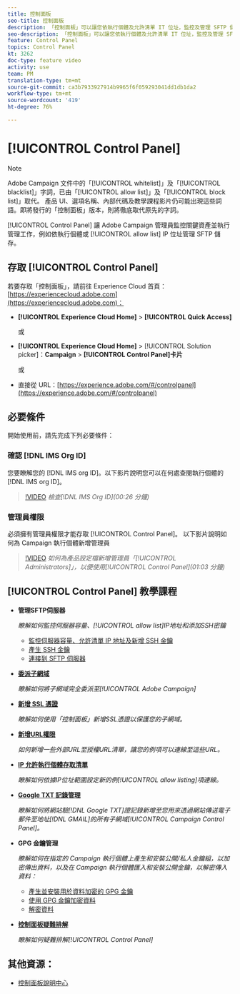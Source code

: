 ```yaml
---
title: 控制面板
seo-title: 控制面板
description: 「控制面板」可以讓您依執行個體及允許清單 IT 位址，監控及管理 SFTP 儲存。
seo-description: 「控制面板」可以讓您依執行個體及允許清單 IT 位址，監控及管理 SFTP 儲存。
feature: Control Panel
topics: Control Panel
kt: 3262
doc-type: feature video
activity: use
team: PM
translation-type: tm+mt
source-git-commit: ca3b7933927914b9965f6f059293041dd1db1da2
workflow-type: tm+mt
source-wordcount: '419'
ht-degree: 76%

---
```



# [!UICONTROL Control Panel]

>[!NOTE]
>
>Adobe Campaign 文件中的「[!UICONTROL whitelist]」及「[!UICONTROL blacklist]」字詞，已由「[!UICONTROL allow list]」及「[!UICONTROL block list]」取代。
>產品 UI、選項名稱、內部代碼及教學課程影片仍可能出現這些詞語。即將發行的「控制面板」版本，則將徹底取代原先的字詞。

[!UICONTROL Control Panel] 讓 Adobe Campaign 管理員監控關鍵資產並執行管理工作，例如依執行個體或 [!UICONTROL allow list] IP 位址管理 SFTP 儲存。

## 存取 [!UICONTROL Control Panel]

若要存取「控制面板」，請前往 Experience Cloud 首頁：[https://experiencecloud.adobe.com](https://experiencecloud.adobe.com)：

* **[!UICONTROL Experience Cloud Home]** > **[!UICONTROL Quick Access]**

   或
* **[!UICONTROL Experience Cloud Home]**  > [!UICONTROL Solution picker]：**Campaign** > **[!UICONTROL Control Panel]卡片&#x200B;**

   或

* 直接從 URL：[https://experience.adobe.com/#/controlpanel](https://experience.adobe.com/#/controlpanel)

## 必要條件

開始使用前，請先完成下列必要條件：

### 確認 [!DNL IMS Org ID]

您要瞭解您的 [!DNL IMS org ID]。以下影片說明您可以在何處查閱執行個體的 [!DNL IMS org ID]。

>[!VIDEO](https://video.tv.adobe.com/v/27183?quality=12)
*檢查[!DNL IMS Org ID](00:26 分鐘)*

### 管理員權限

必須擁有管理員權限才能存取 [!UICONTROL Control Panel]。
以下影片說明如何為 Campaign 執行個體新增管理員

>[!VIDEO](https://video.tv.adobe.com/v/27147?quality=12)
*如何為產品設定檔新增管理員「[!UICONTROL Administrators]」，以便使用[!UICONTROL Control Panel](01:03 分鐘)*

## [!UICONTROL Control Panel] 教學課程

* **管理SFTP伺服器**

   *瞭解如何監控伺服器容量、[!UICONTROL allow list]IP地址和添加SSH密鑰*

   * [監控伺服器容量、允許清單 IP 地址及新增 SSH 金鑰](/help/acc/monitoring-campaign-classic/control-panel/monitoring-server-capacity-allow-listing-adding-ssh-key.md)
   * [產生 SSH 金鑰](/help/acc/monitoring-campaign-classic/control-panel/generate-ssh-key.md)
   * [連接到 SFTP 伺服器](/help/acc/monitoring-campaign-classic/control-panel/connect-to-sftp-server.md)

* **[委派子網域](/help/acc/monitoring-campaign-classic/control-panel/subdomain-delegation.md)**

   *瞭解如何將子網域完全委派至[!UICONTROL Adobe Campaign]*

* **[新增 SSL 憑證](/help/acc/monitoring-campaign-classic/control-panel/adding-ssl-certificates.md)**

   *瞭解如何使用「控制面板」新增SSL憑證以保護您的子網域。*

* **[新增URL權限](/help/acc/monitoring-campaign-classic/control-panel/adding-url-permissions.md)**

   *如何新增一些外部URL至授權URL清單，讓您的例項可以連線至這些URL。*

* **[IP 允許執行個體存取清單](/help/acc/monitoring-campaign-classic/control-panel/ip-allow-listing.md)**

   *瞭解如何依據IP位址範圍設定新的例[!UICONTROL allow listing]項連線。*

* **[Google TXT 記錄管理](/help/acc/monitoring-campaign-classic/control-panel/google-txt-record-management.md)**

   *瞭解如何將網站驗[!DNL Google TXT]證記錄新增至您用來透過網站傳送電子郵件至地址[!DNL GMAIL]的所有子網域[!UICONTROL Campaign Control Panel]。*

* **GPG 金鑰管理**

   *瞭解如何在指定的 Campaign 執行個體上產生和安裝公開/私人金鑰組，以加密傳出資料，以及在 Campaign 執行個體匯入和安裝公開金鑰，以解密傳入資料：*

   * [產生並安裝用於資料加密的 GPG 金鑰](./gpg-key-management/generating-and-installing-gpg-keys-for-data-encryption.md)
   * [使用 GPG 金鑰加密資料](./gpg-key-management/using-a-gpg-key-to-encrypt-data.md)
   * [解密資料](./gpg-key-management/decrypting-data.md)

* **[控制面板疑難排解](/help/acc/monitoring-campaign-classic/control-panel/trouble-shooting.md)**

   *瞭解如何疑難排解[!UICONTROL Control Panel]*

## 其他資源：

* [控制面板說明中心](https://docs.adobe.com/content/help/zh-Hant/control-panel/using/control-panel-home.html)
